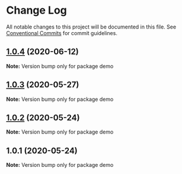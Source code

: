 # Change Log

All notable changes to this project will be documented in this file.
See [Conventional Commits](https://conventionalcommits.org) for commit guidelines.

## [1.0.4](https://github.com/dvelasquez/lighthouse-viewer/compare/demo@1.0.3...demo@1.0.4) (2020-06-12)

**Note:** Version bump only for package demo





## [1.0.3](https://github.com/dvelasquez/lighthouse-viewer/compare/demo@1.0.2...demo@1.0.3) (2020-05-27)

**Note:** Version bump only for package demo





## [1.0.2](https://github.com/dvelasquez/lighthouse-viewer/compare/demo@1.0.1...demo@1.0.2) (2020-05-24)

**Note:** Version bump only for package demo





## 1.0.1 (2020-05-24)

**Note:** Version bump only for package demo
